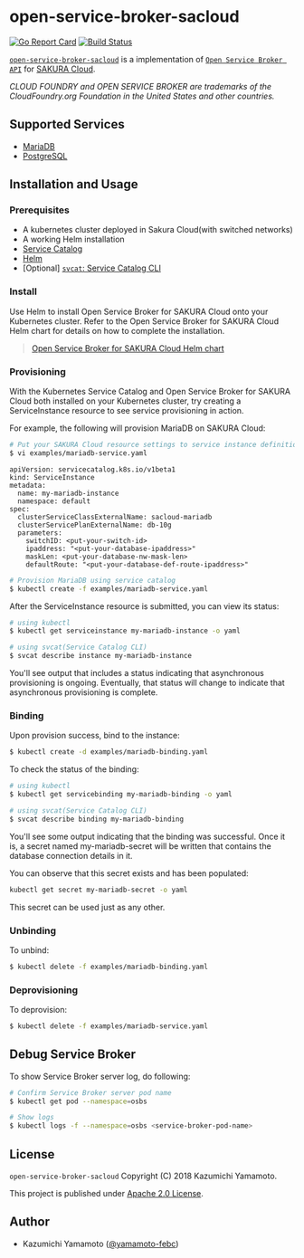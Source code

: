 # open-service-broker-sacloud

[![Go Report Card](https://goreportcard.com/badge/github.com/sacloud/open-service-broker-sacloud)](https://goreportcard.com/report/github.com/sacloud/open-service-broker-sacloud)
[![Build Status](https://travis-ci.org/sacloud/open-service-broker-sacloud.svg?branch=master)](https://travis-ci.org/sacloud/open-service-broker-sacloud)

[`open-service-broker-sacloud`](https://github.com/sacloud/open-service-broker-sacloud) is a implementation of 
[`Open Service Broker API`](https://www.openservicebrokerapi.org) for [SAKURA Cloud](https://cloud.sakura.ad.jp).  

*CLOUD FOUNDRY and OPEN SERVICE BROKER are trademarks of the CloudFoundry.org Foundation in the United States and other countries.*  

## Supported Services

- [MariaDB](docs/services/mariadb.md)
- [PostgreSQL](docs/services/postgres.md)

## Installation and Usage

### Prerequisites

- A kubernetes cluster deployed in Sakura Cloud(with switched networks)
- A working Helm installation
- [Service Catalog](https://github.com/kubernetes-incubator/service-catalog)
- [Helm](https://github.com/kubernetes/helm)
- [Optional] [`svcat`: Service Catalog CLI](https://github.com/kubernetes-incubator/service-catalog/tree/master/cmd/svcat)

### Install

Use Helm to install Open Service Broker for SAKURA Cloud onto your Kubernetes cluster.
Refer to the Open Service Broker for SAKURA Cloud Helm chart for details on how to complete the installation.

> [Open Service Broker for SAKURA Cloud Helm chart](https://github.com/sacloud/helm-charts/tree/master/open-service-broker-sacloud)

### Provisioning

With the Kubernetes Service Catalog and Open Service Broker for SAKURA Cloud both installed on your Kubernetes cluster,
try creating a ServiceInstance resource to see service provisioning in action.

For example, the following will provision MariaDB on SAKURA Cloud:

```bash
# Put your SAKURA Cloud resource settings to service instance definition
$ vi examples/mariadb-service.yaml
```

```console
apiVersion: servicecatalog.k8s.io/v1beta1
kind: ServiceInstance
metadata:
  name: my-mariadb-instance
  namespace: default
spec:
  clusterServiceClassExternalName: sacloud-mariadb
  clusterServicePlanExternalName: db-10g
  parameters:
    switchID: <put-your-switch-id>
    ipaddress: "<put-your-database-ipaddress>"
    maskLen: <put-your-database-nw-mask-len>
    defaultRoute: "<put-your-database-def-route-ipaddress>"
```

```bash
# Provision MariaDB using service catalog
$ kubectl create -f examples/mariadb-service.yaml
```

After the ServiceInstance resource is submitted, you can view its status:

```bash
# using kubectl
$ kubectl get serviceinstance my-mariadb-instance -o yaml 

# using svcat(Service Catalog CLI)
$ svcat describe instance my-mariadb-instance
```

You'll see output that includes a status indicating that asynchronous provisioning is ongoing. Eventually,
that status will change to indicate that asynchronous provisioning is complete.

### Binding

Upon provision success, bind to the instance:

```bash
$ kubectl create -d examples/mariadb-binding.yaml
```

To check the status of the binding:

```bash
# using kubectl
$ kubectl get servicebinding my-mariadb-binding -o yaml

# using svcat(Service Catalog CLI)
$ svcat describe binding my-mariadb-binding
```

You'll see some output indicating that the binding was successful.
Once it is, a secret named my-mariadb-secret will be written that contains the database connection details in it.

You can observe that this secret exists and has been populated:

```bash
kubectl get secret my-mariadb-secret -o yaml
```

This secret can be used just as any other.

### Unbinding

To unbind:

```bash
$ kubectl delete -f examples/mariadb-binding.yaml
```

### Deprovisioning

To deprovision:

```bash
$ kubectl delete -f examples/mariadb-service.yaml
```

## Debug Service Broker 

To show Service Broker server log, do following:

```bash
# Confirm Service Broker server pod name
$ kubectl get pod --namespace=osbs

# Show logs
$ kubectl logs -f --namespace=osbs <service-broker-pod-name>
```

## License

 `open-service-broker-sacloud` Copyright (C) 2018 Kazumichi Yamamoto.

  This project is published under [Apache 2.0 License](LICENSE.txt).
  
## Author

  * Kazumichi Yamamoto ([@yamamoto-febc](https://github.com/yamamoto-febc))